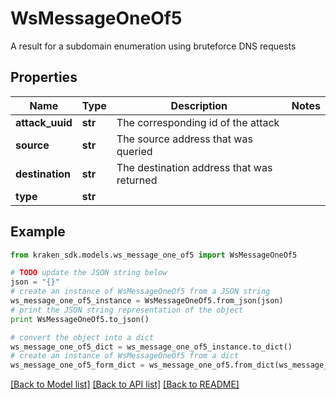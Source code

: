# WsMessageOneOf5

A result for a subdomain enumeration using bruteforce DNS requests

## Properties
Name | Type | Description | Notes
------------ | ------------- | ------------- | -------------
**attack_uuid** | **str** | The corresponding id of the attack | 
**source** | **str** | The source address that was queried | 
**destination** | **str** | The destination address that was returned | 
**type** | **str** |  | 

## Example

```python
from kraken_sdk.models.ws_message_one_of5 import WsMessageOneOf5

# TODO update the JSON string below
json = "{}"
# create an instance of WsMessageOneOf5 from a JSON string
ws_message_one_of5_instance = WsMessageOneOf5.from_json(json)
# print the JSON string representation of the object
print WsMessageOneOf5.to_json()

# convert the object into a dict
ws_message_one_of5_dict = ws_message_one_of5_instance.to_dict()
# create an instance of WsMessageOneOf5 from a dict
ws_message_one_of5_form_dict = ws_message_one_of5.from_dict(ws_message_one_of5_dict)
```
[[Back to Model list]](../README.md#documentation-for-models) [[Back to API list]](../README.md#documentation-for-api-endpoints) [[Back to README]](../README.md)


